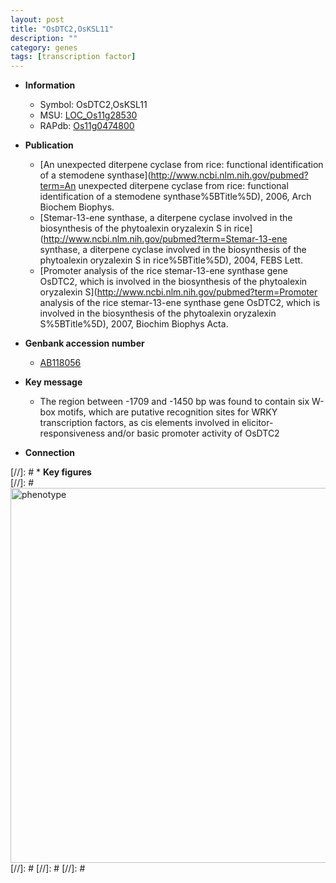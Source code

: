 ```yaml
---
layout: post
title: "OsDTC2,OsKSL11"
description: ""
category: genes
tags: [transcription factor]
---
```


* **Information**  
    + Symbol: OsDTC2,OsKSL11  
    + MSU: [LOC_Os11g28530](http://rice.plantbiology.msu.edu/cgi-bin/ORF_infopage.cgi?orf=LOC_Os11g28530)  
    + RAPdb: [Os11g0474800](http://rapdb.dna.affrc.go.jp/viewer/gbrowse_details/irgsp1?name=Os11g0474800)  

* **Publication**  
    + [An unexpected diterpene cyclase from rice: functional identification of a stemodene synthase](http://www.ncbi.nlm.nih.gov/pubmed?term=An unexpected diterpene cyclase from rice: functional identification of a stemodene synthase%5BTitle%5D), 2006, Arch Biochem Biophys.
    + [Stemar-13-ene synthase, a diterpene cyclase involved in the biosynthesis of the phytoalexin oryzalexin S in rice](http://www.ncbi.nlm.nih.gov/pubmed?term=Stemar-13-ene synthase, a diterpene cyclase involved in the biosynthesis of the phytoalexin oryzalexin S in rice%5BTitle%5D), 2004, FEBS Lett.
    + [Promoter analysis of the rice stemar-13-ene synthase gene OsDTC2, which is involved in the biosynthesis of the phytoalexin oryzalexin S](http://www.ncbi.nlm.nih.gov/pubmed?term=Promoter analysis of the rice stemar-13-ene synthase gene OsDTC2, which is involved in the biosynthesis of the phytoalexin oryzalexin S%5BTitle%5D), 2007, Biochim Biophys Acta.

* **Genbank accession number**  
    + [AB118056](http://www.ncbi.nlm.nih.gov/nuccore/AB118056)

* **Key message**  
    + The region between -1709 and -1450 bp was found to contain six W-box motifs, which are putative recognition sites for WRKY transcription factors, as cis elements involved in elicitor-responsiveness and/or basic promoter activity of OsDTC2

* **Connection**  

[//]: # * **Key figures**  
[//]: # <img src="http://funRiceGenes.github.io/images/OsKSL11.pheno.png" alt="phenotype"  style="width: 600px;"/>
[//]: # 
[//]: # 
[//]: # 
